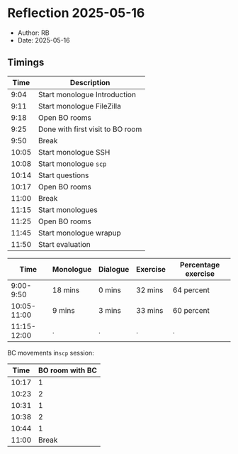 # Reflection 2025-05-16

- Author: RB
- Date: 2025-05-16

## Timings

Time |Description
-----|--------------------------------
9:04 |Start monologue Introduction
9:11 |Start monologue FileZilla
9:18 |Open BO rooms
9:25 |Done with first visit to BO room
9:50 |Break
10:05|Start monologue SSH
10:08|Start monologue `scp`
10:14|Start questions
10:17|Open BO rooms
11:00|Break
11:15|Start monologues
11:25|Open BO rooms
11:45|Start monologue wrapup
11:50|Start evaluation

Time       |Monologue|Dialogue|Exercise|Percentage exercise
-----------|---------|--------|--------|-------------------
9:00-9:50  |18 mins  |0 mins  |32 mins |64 percent
10:05-11:00|9 mins   |3 mins  |33 mins |60 percent
11:15-12:00|.        |.       |.       |.

BC movements in`scp` session:

Time |BO room with BC
-----|---------------
10:17|1
10:23|2
10:31|1
10:38|2
10:44|1
11:00|Break

